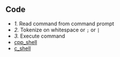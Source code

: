 ## Code
- *1.* Read command from command prompt
- *2.* Tokenize on whitespace or `;` or `|`
- *3.* Execute command
- [cpp_shell](cpp_shell)
- [c_shell](https://github.com/brenns10/lsh/tree/407938170e8b40d231781576e05282a41634848c)
